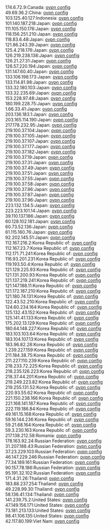 174.6.72.9:Canada: [ovpn config](vpn/174_6_72_9.ovpn)  
49.69.36.2:China: [ovpn config](vpn/49_69_36_2.ovpn)  
103.125.40.127:Indonesia: [ovpn config](vpn/103_125_40_127.ovpn)  
101.140.187.218:Japan: [ovpn config](vpn/101_140_187_218.ovpn)  
111.105.150.176:Japan: [ovpn config](vpn/111_105_150_176.ovpn)  
118.156.251.210:Japan: [ovpn config](vpn/118_156_251_210.ovpn)  
118.83.6.48:Japan: [ovpn config](vpn/118_83_6_48.ovpn)  
121.86.243.39:Japan: [ovpn config](vpn/121_86_243_39.ovpn)  
125.4.218.176:Japan: [ovpn config](vpn/125_4_218_176.ovpn)  
126.219.238.138:Japan: [ovpn config](vpn/126_219_238_138.ovpn)  
126.21.27.31:Japan: [ovpn config](vpn/126_21_27_31.ovpn)  
126.57.220.194:Japan: [ovpn config](vpn/126_57_220_194.ovpn)  
131.147.60.40:Japan: [ovpn config](vpn/131_147_60_40.ovpn)  
133.106.198.173:Japan: [ovpn config](vpn/133_106_198_173.ovpn)  
133.114.81.98:Japan: [ovpn config](vpn/133_114_81_98.ovpn)  
133.32.180.103:Japan: [ovpn config](vpn/133_32_180_103.ovpn)  
133.32.235.69:Japan: [ovpn config](vpn/133_32_235_69.ovpn)  
153.228.97.48:Japan: [ovpn config](vpn/153_228_97_48.ovpn)  
180.199.228.75:Japan: [ovpn config](vpn/180_199_228_75.ovpn)  
1.66.33.41:Japan: [ovpn config](vpn/1_66_33_41.ovpn)  
203.136.183.1:Japan: [ovpn config](vpn/203_136_183_1.ovpn)  
203.165.114.190:Japan: [ovpn config](vpn/203_165_114_190.ovpn)  
217.178.232.95:Japan: [ovpn config](vpn/217_178_232_95.ovpn)  
219.100.37.104:Japan: [ovpn config](vpn/219_100_37_104.ovpn)  
219.100.37.105:Japan: [ovpn config](vpn/219_100_37_105.ovpn)  
219.100.37.107:Japan: [ovpn config](vpn/219_100_37_107.ovpn)  
219.100.37.177:Japan: [ovpn config](vpn/219_100_37_177.ovpn)  
219.100.37.182:Japan: [ovpn config](vpn/219_100_37_182.ovpn)  
219.100.37.19:Japan: [ovpn config](vpn/219_100_37_19.ovpn)  
219.100.37.31:Japan: [ovpn config](vpn/219_100_37_31.ovpn)  
219.100.37.49:Japan: [ovpn config](vpn/219_100_37_49.ovpn)  
219.100.37.51:Japan: [ovpn config](vpn/219_100_37_51.ovpn)  
219.100.37.55:Japan: [ovpn config](vpn/219_100_37_55.ovpn)  
219.100.37.58:Japan: [ovpn config](vpn/219_100_37_58.ovpn)  
219.100.37.86:Japan: [ovpn config](vpn/219_100_37_86.ovpn)  
219.100.37.87:Japan: [ovpn config](vpn/219_100_37_87.ovpn)  
219.100.37.96:Japan: [ovpn config](vpn/219_100_37_96.ovpn)  
223.132.134.5:Japan: [ovpn config](vpn/223_132_134_5.ovpn)  
223.223.101.14:Japan: [ovpn config](vpn/223_223_101_14.ovpn)  
39.110.137.186:Japan: [ovpn config](vpn/39_110_137_186.ovpn)  
60.128.102.181:Japan: [ovpn config](vpn/60_128_102_181.ovpn)  
60.73.52.136:Japan: [ovpn config](vpn/60_73_52_136.ovpn)  
61.115.160.76:Japan: [ovpn config](vpn/61_115_160_76.ovpn)  
92.202.145.51:Japan: [ovpn config](vpn/92_202_145_51.ovpn)  
112.167.216.2:Korea Republic of: [ovpn config](vpn/112_167_216_2.ovpn)  
112.167.23.7:Korea Republic of: [ovpn config](vpn/112_167_23_7.ovpn)  
112.171.71.241:Korea Republic of: [ovpn config](vpn/112_171_71_241.ovpn)  
116.93.201.231:Korea Republic of: [ovpn config](vpn/116_93_201_231.ovpn)  
119.193.50.4:Korea Republic of: [ovpn config](vpn/119_193_50_4.ovpn)  
121.129.225.93:Korea Republic of: [ovpn config](vpn/121_129_225_93.ovpn)  
121.131.200.93:Korea Republic of: [ovpn config](vpn/121_131_200_93.ovpn)  
121.137.219.241:Korea Republic of: [ovpn config](vpn/121_137_219_241.ovpn)  
121.147.188.11:Korea Republic of: [ovpn config](vpn/121_147_188_11.ovpn)  
121.172.187.210:Korea Republic of: [ovpn config](vpn/121_172_187_210.ovpn)  
121.180.74.131:Korea Republic of: [ovpn config](vpn/121_180_74_131.ovpn)  
122.43.52.210:Korea Republic of: [ovpn config](vpn/122_43_52_210.ovpn)  
124.60.234.164:Korea Republic of: [ovpn config](vpn/124_60_234_164.ovpn)  
125.132.43.152:Korea Republic of: [ovpn config](vpn/125_132_43_152.ovpn)  
125.141.41.133:Korea Republic of: [ovpn config](vpn/125_141_41_133.ovpn)  
175.202.13.129:Korea Republic of: [ovpn config](vpn/175_202_13_129.ovpn)  
180.64.148.227:Korea Republic of: [ovpn config](vpn/180_64_148_227.ovpn)  
183.103.103.64:Korea Republic of: [ovpn config](vpn/183_103_103_64.ovpn)  
183.104.107.13:Korea Republic of: [ovpn config](vpn/183_104_107_13.ovpn)  
183.96.82.28:Korea Republic of: [ovpn config](vpn/183_96_82_28.ovpn)  
1.239.227.159:Korea Republic of: [ovpn config](vpn/1_239_227_159.ovpn)  
211.184.38.75:Korea Republic of: [ovpn config](vpn/211_184_38_75.ovpn)  
211.227.110.239:Korea Republic of: [ovpn config](vpn/211_227_110_239.ovpn)  
218.233.72.225:Korea Republic of: [ovpn config](vpn/218_233_72_225.ovpn)  
218.235.126.223:Korea Republic of: [ovpn config](vpn/218_235_126_223.ovpn)  
218.37.44.201:Korea Republic of: [ovpn config](vpn/218_37_44_201.ovpn)  
219.249.223.82:Korea Republic of: [ovpn config](vpn/219_249_223_82.ovpn)  
219.255.131.52:Korea Republic of: [ovpn config](vpn/219_255_131_52.ovpn)  
220.93.55.62:Korea Republic of: [ovpn config](vpn/220_93_55_62.ovpn)  
221.150.238.166:Korea Republic of: [ovpn config](vpn/221_150_238_166.ovpn)  
221.168.141.187:Korea Republic of: [ovpn config](vpn/221_168_141_187.ovpn)  
222.119.186.84:Korea Republic of: [ovpn config](vpn/222_119_186_84.ovpn)  
49.161.15.168:Korea Republic of: [ovpn config](vpn/49_161_15_168.ovpn)  
59.16.144.236:Korea Republic of: [ovpn config](vpn/59_16_144_236.ovpn)  
59.21.68.164:Korea Republic of: [ovpn config](vpn/59_21_68_164.ovpn)  
59.3.230.163:Korea Republic of: [ovpn config](vpn/59_3_230_163.ovpn)  
217.138.212.58:Romania: [ovpn config](vpn/217_138_212_58.ovpn)  
178.163.92.24:Russian Federation: [ovpn config](vpn/178_163_92_24.ovpn)  
31.207.188.43:Russian Federation: [ovpn config](vpn/31_207_188_43.ovpn)  
37.23.229.103:Russian Federation: [ovpn config](vpn/37_23_229_103.ovpn)  
46.147.229.246:Russian Federation: [ovpn config](vpn/46_147_229_246.ovpn)  
77.34.189.161:Russian Federation: [ovpn config](vpn/77_34_189_161.ovpn)  
90.157.78.186:Russian Federation: [ovpn config](vpn/90_157_78_186.ovpn)  
95.191.32.102:Russian Federation: [ovpn config](vpn/95_191_32_102.ovpn)  
171.4.31.26:Thailand: [ovpn config](vpn/171_4_31_26.ovpn)  
183.88.237.254:Thailand: [ovpn config](vpn/183_88_237_254.ovpn)  
49.228.99.30:Thailand: [ovpn config](vpn/49_228_99_30.ovpn)  
58.136.41.134:Thailand: [ovpn config](vpn/58_136_41_134.ovpn)  
141.239.75.2:United States: [ovpn config](vpn/141_239_75_2.ovpn)  
47.149.156.171:United States: [ovpn config](vpn/47_149_156_171.ovpn)  
73.181.213.133:United States: [ovpn config](vpn/73_181_213_133.ovpn)  
98.41.106.135:United States: [ovpn config](vpn/98_41_106_135.ovpn)  
42.117.80.199:Viet Nam: [ovpn config](vpn/42_117_80_199.ovpn)  
